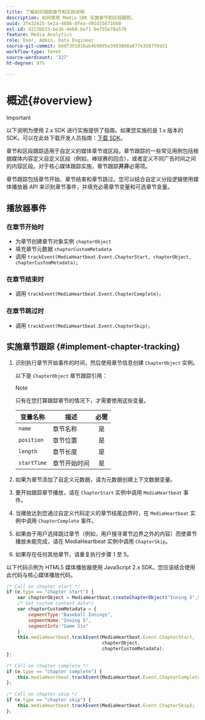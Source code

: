 ```yaml
---
title: 了解如何跟踪章节和区段说明
description: 如何使用 Media SDK 实施章节和区段跟踪。
uuid: 3fe32425-5e2a-4886-8fea-d91d15671bb0
exl-id: d213b633-be3b-4eb8-be71-0ef55e78a570
feature: Media Analytics
role: User, Admin, Data Engineer
source-git-commit: b6df391016ab4b9095e3993808a877e3587f0a51
workflow-type: tm+mt
source-wordcount: '327'
ht-degree: 97%

---
```


# 概述{#overview}

>[!IMPORTANT]
>
>以下说明为使用 2.x SDK 进行实施提供了指南。如果您实施的是 1.x 版本的 SDK，可以在此处下载开发人员指南：[下载 SDK](/help/sdk-implement/download-sdks.md)。

章节和区段跟踪适用于自定义的媒体章节或区段。章节跟踪的一些常见用例包括根据媒体内容定义自定义区段（例如，棒球赛的回合），或者定义不同广告时间之间的内容区段。对于核心媒体跟踪实施，章节跟踪&#x200B;**并非**&#x200B;必需项。

章节跟踪包括章节开始、章节结束和章节跳过。您可以结合自定义分段逻辑使用媒体播放器 API 来识别章节事件，并填充必需章节变量和可选章节变量。

## 播放器事件

### 在章节开始时

* 为章节创建章节对象实例 `chapterObject`
* 填充章节元数据 `chapterCustomMetadata`
* 调用 `trackEvent(MediaHeartbeat.Event.ChapterStart, chapterObject, chapterCustomMetadata);`

### 在章节结束时

* 调用 `trackEvent(MediaHeartbeat.Event.ChapterComplete);`

### 在章节跳过时

* 调用 `trackEvent(MediaHeartbeat.Event.ChapterSkip);`

## 实施章节跟踪 {#implement-chapter-tracking}

1. 识别执行章节开始事件的时间，然后使用章节信息创建 `ChapterObject` 实例。

   以下是 `ChapterObject` 章节跟踪引用：

   >[!NOTE]
   >
   >只有在您打算跟踪章节的情况下，才需要使用这些变量。

   | 变量名称 | 描述 | 必需 |
   | --- | --- | :---: |
   | `name` | 章节名称 | 是 |
   | `position` | 章节位置 | 是 |
   | `length` | 章节长度 | 是 |
   | `startTime` | 章节开始时间 | 是 |

1. 如果为章节添加了自定义元数据，请为元数据创建上下文数据变量。
1. 要开始跟踪章节播放，请在 `ChapterStart` 实例中调用 `MediaHeartbeat` 事件。
1. 当播放达到您通过自定义代码定义的章节结尾边界时，在 `MediaHeartbeat` 实例中调用 `ChapterComplete` 事件。
1. 如果由于用户选择跳过章节（例如，用户搜寻章节边界之外的内容）而使章节播放未能完成，请在 MediaHeartbeat 实例中调用 `ChapterSkip`。
1. 如果存在任何其他章节，请重复执行步骤 1 至 5。

以下代码示例为 HTML5 媒体播放器使用 JavaScript 2.x SDK。您应该结合使用此代码与核心媒体播放代码。

```js
/* Call on chapter start */ 
if (e.type == "chapter start") { 
    var chapterObject = MediaHeartbeat.createChapterObject("Inning 5",5,500,2500); 
    /* Set custom context data*/ 
    var chapterCustomMetadata = { 
        segmentType:"Baseball Innings", 
        segmentName:"Inning 5", 
        segmentInfo:"Game Six" 
    } 
    this.mediaHeartbeat.trackEvent(MediaHeartbeat.Event.ChapterStart,  
                                   chapterObject,  
                                   chapterCustomMetadata); 
}; 
 
/* Call on chapter complete */ 
if (e.type == "chapter complete") { 
    this.mediaHeartbeat.trackEvent(MediaHeartbeat.Event.ChapterComplete); 
}; 
 
/* Call on chapter skip */ 
if (e.type == "chapter skip") { 
    this.mediaHeartbeat.trackEvent(MediaHeartbeat.Event.ChapterSkip); 
}; 
```
